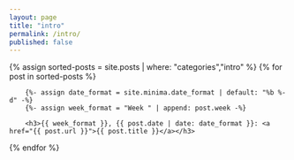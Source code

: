 ```yaml
---
layout: page
title: "intro"
permalink: /intro/
published: false
---
```


<div class="posts">
    {% assign sorted-posts = site.posts | where: "categories","intro" %}
    {% for post in sorted-posts %}

        {%- assign date_format = site.minima.date_format | default: "%b %-d" -%}
        {%- assign week_format = "Week " | append: post.week -%}

        <h3>{{ week_format }}, {{ post.date | date: date_format }}: <a href="{{ post.url }}">{{ post.title }}</a></h3>

{% endfor %}
</div>

